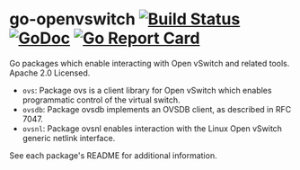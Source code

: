 go-openvswitch [![Build Status](https://travis-ci.org/digitalocean/go-openvswitch.svg?branch=master)](https://travis-ci.org/digitalocean/go-openvswitch) [![GoDoc](https://godoc.org/github.com/digitalocean/go-openvswitch?status.svg)](https://godoc.org/github.com/digitalocean/go-openvswitch) [![Go Report Card](https://goreportcard.com/badge/github.com/digitalocean/go-openvswitch)](https://goreportcard.com/report/github.com/digitalocean/go-openvswitch)
==============

Go packages which enable interacting with Open vSwitch and related tools. Apache 2.0 Licensed.

- `ovs`: Package ovs is a client library for Open vSwitch which enables programmatic control of the virtual switch.
- `ovsdb`: Package ovsdb implements an OVSDB client, as described in RFC 7047.
- `ovsnl`: Package ovsnl enables interaction with the Linux Open vSwitch generic netlink interface.

See each package's README for additional information.
